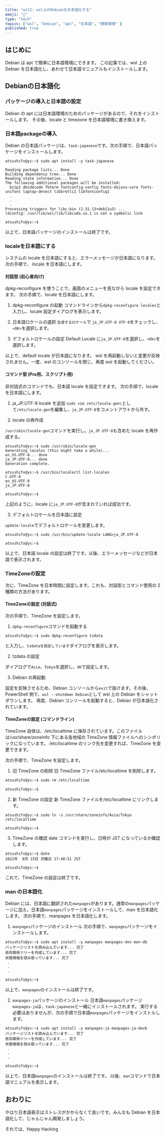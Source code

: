 ```yaml
---
title: "wsl2: wsl上のDebianを日本語化する"
emoji: "🐧"
type: "tech"
topics: ["wsl", "Debian", "apt", "日本語", "開発環境" ]
published: true
---
```


## はじめに

Debian は apt で簡単に日本語環境にできます。
この記事では、wsl 上の Debian を日本語化し、あわせて日本語マニュアルもインストールします。

## Debianの日本語化

### パッケージの導入と日本語の設定

Debian の apt には日本語環境のためのパッケージがあるので、それをインストールします。
その後、locale と timezone を日本語環境に書き換えます。

### 日本語packageの導入

Debian の日本語パッケージは、`task-japanese`です。次の手順で、日本語パッケージをインストールします。

``` bash: debian
atsushifx@ys:~$ sudo apt install -y task-japanese

Reading package lists... Done
Building dependency tree... Done
Reading state information... Done
The following additional packages will be installed:
  bzip2 dmidecode fbterm fontconfig-config fonts-dejavu-core fonts-unifont laptop-detect libbrotli1 libfontconfig1
  .
  .
  .
Processing triggers for libc-bin (2.31-13+deb11u3) ...
ldconfig: /usr/lib/wsl/lib/libcuda.so.1 is not a symbolic link

atsushifx@ys:~$
```

以上で、日本語パッケージのインストールは終了です。

### localeを日本語にする

システムの locale を日本語にすると、エラーメッセージが日本語になります。
次の手順で、 locale を日本語にします。

#### 対話型 (初心者向け)

dpkg-reconfigure を使うことで、画面のメニューを見ながら locale を設定できます。
次の手順で、locale を日本語にします。

1. dpkg-reconfigure の起動
  コマンドラインから`dpkg-reconfigure locales`と入力し、locale 設定ダイアログを表示します。

2. 日本語ロケールの選択
  `生成するロケール`で `ja_JP.UTF-8 UTF-8`をチェックし、`<OK>`を選択します。

3. デフォルトロケールの設定
  Default Locale に`ja_JP.UTF-8`を選択し、`<Ok>`を選択します。

以上で、default locale が日本語になります。
wsl を再起動しないと変更が反映されません。一度、wsl のコンソールを閉じ、再度 wsl を起動してください。

#### コマンド型 (Pro用、スクリプト用)

非対話式のコマンドでも、日本語 locale を設定できます。
次の手順で、locale を日本語にします。

1. ja_JP.UTF-8 locale を追加
  `sudo vim /etc/locale.gen\`として`/etc/locale.gen`を編集し、`ja_JP.UTF-8`をコメントアウトから外す。

2. locale の再作成

  `/usr/sbin/locale-gen`コマンドを実行し。`ja_JP.UTF-8`も含めた locale を再作成する。

  ``` bash: Debian
  atsushifx@ys:~$ sudo /usr/sbin/locale-gen
  Generating locales (this might take a while)...
  en_US.UTF-8... done
  ja_JP.UTF-8... done
  Generation complete.

  atsushifx@ys:~$ /usr/bin/localectl list-locales
  C.UTF-8
  en_US.UTF-8
  ja_JP.UTF-8

  atsushifx@ys:~$
  ```

  上記のように、locale に`ja_JP.UTF-8`が含まれていれば成功です。

3. デフォルトロケールを日本語に設定

  `update-locale`でデフォルトロケールを変更します。

``` bash: Debian
atsushifx@ys:~$ sudo /usr/bin/update-locale LANG=ja_JP.UTF-8

atsushifx@ys:~$
```

 以上で、日本語 locale の設定は終了です。以後、エラーメッセージなどが日本語で表示されます。

### TimeZoneの設定

次に、TimeZone を日本時間に設定します。これも、対話型とコマンド使用の 2 種類の方法があります。

#### TimeZoneの設定 (対話式)

次の手順で、TimeZone を設定します。

1. `dpkg-reconfigure`コマンドを起動する

``` bash: Debian
atsushifx@ys:~$ sudo dpkg-reconfigure tzdata

```

と入力し、`tzdataを設定しています`ダイアログを表示します。

2. tzdata の設定

ダイアログで`Asia`、`Tokyo`を選択し、`OK`で設定します。

3. Debian の再起動

設定を反映させるため、Debian コンソールから`exit`で抜けます。その後、PowerShell 側で、`wsl --shutdown Debian`として wsl 上の Debian をシャットダウンします。
再度、Debian コンソールを起動すると、Debian が日本語化されています。

#### TimeZoneの設定 (コマンドライン)

TimeZone 自体は、/etc/localtime に保存されています。このファイルは/usr/share/zoneinfo 下にある各地域の TimeZone 情報ファイルへのシンボリックになっています。
/etc/localtime のリンク先を変更すれば、TimeZone を変更できます。

次の手順で、TimeZone を設定します。

1. 旧 TimeZone の削除
旧 TimeZone ファイル/etc/localtime を削除します。

``` bash
atsushifx@ys:~$ sudo rm /etc/localtime

atsushifx@ys:~$
```

2. 新 TimeZone の設定
新 TimeZone ファイルを/etc/localtime にリンクします。

``` bash: Debian
atsushifx@ys:~$ sudo ln -s /usr/share/zoneinfo/Asia/Tokyo /etc/localtime

atsushifx@ys:~$
```

3. TimeZone の確認
date コマンドを実行し、日時が JST になっているか確認します。

``` bash: Debian
atsushifx@ys:~$ date
2022年  8月 15日 月曜日 17:48:51 JST

atsushifx@ys:~$
```

これで、TimeZone の設定は終了です。

### man の日本語化

Debian には、日本語に翻訳された`manpages`があります。通常の`manpages`パッケージに加え、日本語`manpages`パッケージをインストールして、man を日本語化します。
次の手順で、manpages を日本語化します。

1. `manpages`パッケージのインストール
  次の手順で、`manpages`パッケージをインストールします。

  ``` bash: Debian
  atsushifx@ys:~$ sudo apt install -y manpages manpages-dev man-db
  パッケージリストを読み込んでいます... 完了
  依存関係ツリーを作成しています... 完了
  状態情報を読み取っています... 完了
   .
   .
   .

  atsushifx@ys:~$
  ```

  以上で、`manpages`のインストールは終了です。

2. `manpages-ja`パッケージのインストール
  日本語`manpages`パッケージ`manpages-ja`は、`task-japanese`と一緒にインストールされます。
  実行する必要はありませんが、次の手順で日本語`manpages`パッケージをインストルします。

  ``` bash: Debian
  atsushifx@ys:~$ sudo apt install -y manpages-ja manpages-ja-devb
  パッケージリストを読み込んでいます... 完了
  依存関係ツリーを作成しています... 完了
  状態情報を読み取っています... 完了
   .
   .
   .

  atsushifx@ys:~$
  ```

  以上で、日本語`manpages`のインストールは終了です。
  以後、`man`コマンドで日本語マニュアルを表示します。

## おわりに

やはり日本語表示はストレスがかからなくて良いです。みんなも Debian を日本語化して、じゃんじゃん開発しましょう。

それでは、Happy Hacking
